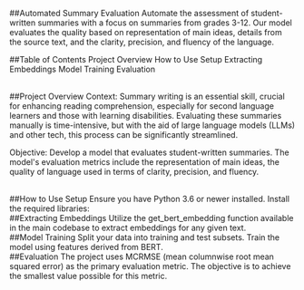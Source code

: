 ##Automated Summary Evaluation
Automate the assessment of student-written summaries with a focus on summaries from grades 3-12. Our model evaluates the quality based on representation of main ideas, details from the source text, and the clarity, precision, and fluency of the language.

##Table of Contents
Project Overview
How to Use
Setup
Extracting Embeddings
Model Training
Evaluation

<br>
##Project Overview
Context: Summary writing is an essential skill, crucial for enhancing reading comprehension, especially for second language learners and those with learning disabilities. Evaluating these summaries manually is time-intensive, but with the aid of large language models (LLMs) and other tech, this process can be significantly streamlined.

Objective: Develop a model that evaluates student-written summaries. The model's evaluation metrics include the representation of main ideas, the quality of language used in terms of clarity, precision, and fluency.

<br>
##How to Use
Setup
Ensure you have Python 3.6 or newer installed.
Install the required libraries:

<br>
##Extracting Embeddings
Utilize the get_bert_embedding function available in the main codebase to extract embeddings for any given text.

<br>
##Model Training
Split your data into training and test subsets.
Train the model using features derived from BERT.
<br>
##Evaluation
The project uses MCRMSE (mean columnwise root mean squared error) as the primary evaluation metric. The objective is to achieve the smallest value possible for this metric.

<br>